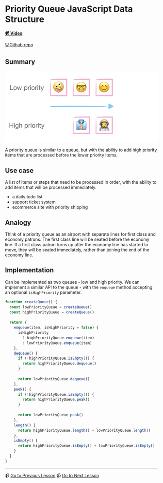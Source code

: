 # Priority Queue JavaScript Data Structure

**[📹 Video](https://egghead.io/lessons/javascript-priority-queue-javascript-data-structure)**

💻[Github repo](https://github.com/kyleshevlin/intro-to-data-structures-and-algorithms/blob/master/priorityQueue/priorityQueue.js)

## Summary

![High priority queue dequeued first](../assets/Priority-Queue.gif)

A priority queue is similar to a queue, but with the ability to add high priority items that are processed before the lower priority items.

## Use case

A list of items or steps that need to be processed in order, with the ability to add items that will be processed immediately.

- a daily todo list
- support ticket system
- ecommerce site with priority shipping

## Analogy

Think of a priority queue as an airport with separate lines for first class and economy patrons. The first class line will be seated before the economy line. If a first class patron turns up after the economy line has started to move, they will be seated immediately, rather than joining the end of the economy line.

## Implementation

Can be implemented as two queues - low and high priority. We can implement a similar API to the queue - with the `enqueue` method accepting an optional `isHighPriority` parameter.

```js
function createQueue() {
  const lowPriorityQueue = createQueue()
  const highPriorityQueue = createQueue()

  return {
    enqueue(item, isHighPriority = false) {
      isHighPriority
        ? highPriorityQueue.enqueue(item)
        : lowPriorityQueue.enqueue(item)
    },
    dequeue() {
      if (!highPriorityQueue.isEmpty()) {
        return highPriorityQueue.dequeue()
      }

      return lowPriorityQueue.dequeue()
    },
    peek() {
      if (!highPriorityQueue.isEmpty()) {
        return highPriorityQueue.peak()
      }

      return lowPriorityQueue.peak()
    },
    length() {
      return highPriorityQueue.length() + lowPriorityQueue.length()
    },
    isEmpty() {
      return highPriorityQueue.isEmpty() + lowPriorityQueue.isEmpty()
    }
  }
}
```

---

📹 [Go to Previous Lesson](https://egghead.io/lessons/javascript-queue-data-structure-in-javascript)
📹 [Go to Next Lesson](https://egghead.io/lessons/javascript-stack-data-structure-in-javascript)
